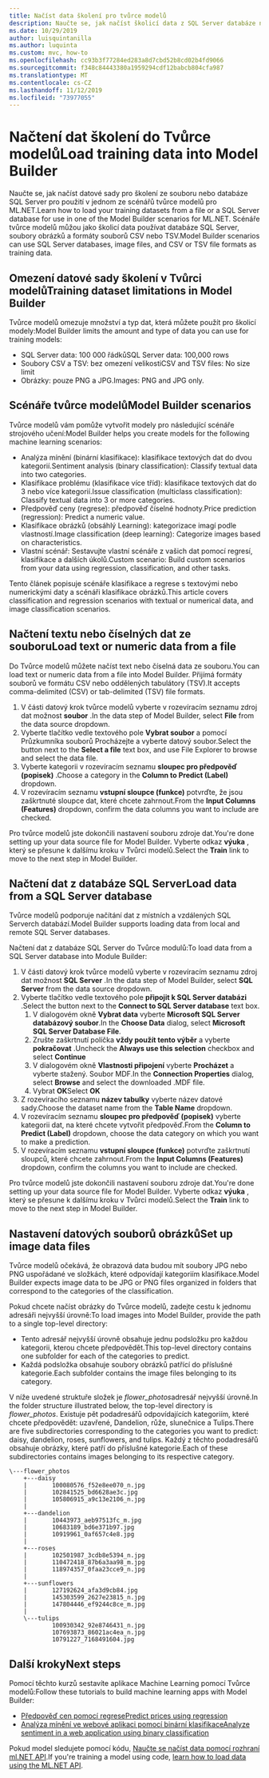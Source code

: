 ```yaml
---
title: Načíst data školení pro tvůrce modelů
description: Naučte se, jak načíst školicí data z SQL Server databáze nebo souboru pro použití v jednom ze scénářů tvůrce modelů pro ML.NET.
ms.date: 10/29/2019
author: luisquintanilla
ms.author: luquinta
ms.custom: mvc, how-to
ms.openlocfilehash: cc93b3f77284ed283a8d7cbd52b8cd02b4fd9066
ms.sourcegitcommit: f348c84443380a1959294cdf12babcb804cfa987
ms.translationtype: MT
ms.contentlocale: cs-CZ
ms.lasthandoff: 11/12/2019
ms.locfileid: "73977055"
---
```

# <a name="load-training-data-into-model-builder"></a><span data-ttu-id="9cf20-103">Načtení dat školení do Tvůrce modelů</span><span class="sxs-lookup"><span data-stu-id="9cf20-103">Load training data into Model Builder</span></span>

<span data-ttu-id="9cf20-104">Naučte se, jak načíst datové sady pro školení ze souboru nebo databáze SQL Server pro použití v jednom ze scénářů tvůrce modelů pro ML.NET.</span><span class="sxs-lookup"><span data-stu-id="9cf20-104">Learn how to load your training datasets from a file or a SQL Server database for use in one of the Model Builder scenarios for ML.NET.</span></span> <span data-ttu-id="9cf20-105">Scénáře tvůrce modelů můžou jako školicí data používat databáze SQL Server, soubory obrázků a formáty souborů CSV nebo TSV.</span><span class="sxs-lookup"><span data-stu-id="9cf20-105">Model Builder scenarios can use SQL Server databases, image files, and CSV or TSV file formats as training data.</span></span>

## <a name="training-dataset-limitations-in-model-builder"></a><span data-ttu-id="9cf20-106">Omezení datové sady školení v Tvůrci modelů</span><span class="sxs-lookup"><span data-stu-id="9cf20-106">Training dataset limitations in Model Builder</span></span>

<span data-ttu-id="9cf20-107">Tvůrce modelů omezuje množství a typ dat, která můžete použít pro školicí modely:</span><span class="sxs-lookup"><span data-stu-id="9cf20-107">Model Builder limits the amount and type of data you can use for training models:</span></span>

- <span data-ttu-id="9cf20-108">SQL Server data: 100 000 řádků</span><span class="sxs-lookup"><span data-stu-id="9cf20-108">SQL Server data: 100,000 rows</span></span>
- <span data-ttu-id="9cf20-109">Soubory CSV a TSV: bez omezení velikosti</span><span class="sxs-lookup"><span data-stu-id="9cf20-109">CSV and TSV files: No size limit</span></span>
- <span data-ttu-id="9cf20-110">Obrázky: pouze PNG a JPG.</span><span class="sxs-lookup"><span data-stu-id="9cf20-110">Images: PNG and JPG only.</span></span>

## <a name="model-builder-scenarios"></a><span data-ttu-id="9cf20-111">Scénáře tvůrce modelů</span><span class="sxs-lookup"><span data-stu-id="9cf20-111">Model Builder scenarios</span></span>

<span data-ttu-id="9cf20-112">Tvůrce modelů vám pomůže vytvořit modely pro následující scénáře strojového učení:</span><span class="sxs-lookup"><span data-stu-id="9cf20-112">Model Builder helps you create models for the following machine learning scenarios:</span></span>

- <span data-ttu-id="9cf20-113">Analýza mínění (binární klasifikace): klasifikace textových dat do dvou kategorií.</span><span class="sxs-lookup"><span data-stu-id="9cf20-113">Sentiment analysis (binary classification): Classify textual data into two categories.</span></span>
- <span data-ttu-id="9cf20-114">Klasifikace problému (klasifikace více tříd): klasifikace textových dat do 3 nebo více kategorií.</span><span class="sxs-lookup"><span data-stu-id="9cf20-114">Issue classification (multiclass classification): Classify textual data into 3 or more categories.</span></span>
- <span data-ttu-id="9cf20-115">Předpověď ceny (regrese): předpověď číselné hodnoty.</span><span class="sxs-lookup"><span data-stu-id="9cf20-115">Price prediction (regression): Predict a numeric value.</span></span>
- <span data-ttu-id="9cf20-116">Klasifikace obrázků (obsáhlý Learning): kategorizace imagí podle vlastností.</span><span class="sxs-lookup"><span data-stu-id="9cf20-116">Image classification (deep learning): Categorize images based on characteristics.</span></span>
- <span data-ttu-id="9cf20-117">Vlastní scénář: Sestavujte vlastní scénáře z vašich dat pomocí regresí, klasifikace a dalších úkolů.</span><span class="sxs-lookup"><span data-stu-id="9cf20-117">Custom scenario: Build custom scenarios from your data using regression, classification, and other tasks.</span></span>

<span data-ttu-id="9cf20-118">Tento článek popisuje scénáře klasifikace a regrese s textovými nebo numerickými daty a scénáři klasifikace obrázků.</span><span class="sxs-lookup"><span data-stu-id="9cf20-118">This article covers classification and regression scenarios with textual or numerical data, and image classification scenarios.</span></span>

## <a name="load-text-or-numeric-data-from-a-file"></a><span data-ttu-id="9cf20-119">Načtení textu nebo číselných dat ze souboru</span><span class="sxs-lookup"><span data-stu-id="9cf20-119">Load text or numeric data from a file</span></span>

<span data-ttu-id="9cf20-120">Do Tvůrce modelů můžete načíst text nebo číselná data ze souboru.</span><span class="sxs-lookup"><span data-stu-id="9cf20-120">You can load text or numeric data from a file into Model Builder.</span></span> <span data-ttu-id="9cf20-121">Přijímá formáty souborů ve formátu CSV nebo oddělených tabulátory (TSV).</span><span class="sxs-lookup"><span data-stu-id="9cf20-121">It accepts comma-delimited (CSV) or tab-delimited (TSV) file formats.</span></span>

1. <span data-ttu-id="9cf20-122">V části datový krok tvůrce modelů vyberte v rozevíracím seznamu zdroj dat možnost **soubor** .</span><span class="sxs-lookup"><span data-stu-id="9cf20-122">In the data step of Model Builder, select **File** from the data source dropdown.</span></span>
2. <span data-ttu-id="9cf20-123">Vyberte tlačítko vedle textového pole **Vybrat soubor** a pomocí Průzkumníka souborů Procházejte a vyberte datový soubor.</span><span class="sxs-lookup"><span data-stu-id="9cf20-123">Select the button next to the **Select a file** text box, and use File Explorer to browse and select the data file.</span></span>
3. <span data-ttu-id="9cf20-124">Vyberte kategorii v rozevíracím seznamu **sloupec pro předpověď (popisek)** .</span><span class="sxs-lookup"><span data-stu-id="9cf20-124">Choose a category in the **Column to Predict (Label)** dropdown.</span></span>
4. <span data-ttu-id="9cf20-125">V rozevíracím seznamu **vstupní sloupce (funkce)** potvrďte, že jsou zaškrtnuté sloupce dat, které chcete zahrnout.</span><span class="sxs-lookup"><span data-stu-id="9cf20-125">From the **Input Columns (Features)** dropdown, confirm the data columns you want to include are checked.</span></span>

<span data-ttu-id="9cf20-126">Pro tvůrce modelů jste dokončili nastavení souboru zdroje dat.</span><span class="sxs-lookup"><span data-stu-id="9cf20-126">You're done setting up your data source file for Model Builder.</span></span> <span data-ttu-id="9cf20-127">Vyberte odkaz **výuka** , který se přesune k dalšímu kroku v Tvůrci modelů.</span><span class="sxs-lookup"><span data-stu-id="9cf20-127">Select the **Train** link to move to the next step in Model Builder.</span></span>

## <a name="load-data-from-a-sql-server-database"></a><span data-ttu-id="9cf20-128">Načtení dat z databáze SQL Server</span><span class="sxs-lookup"><span data-stu-id="9cf20-128">Load data from a SQL Server database</span></span>

<span data-ttu-id="9cf20-129">Tvůrce modelů podporuje načítání dat z místních a vzdálených SQL Serverch databází.</span><span class="sxs-lookup"><span data-stu-id="9cf20-129">Model Builder supports loading data from local and remote SQL Server databases.</span></span>

<span data-ttu-id="9cf20-130">Načtení dat z databáze SQL Server do Tvůrce modulů:</span><span class="sxs-lookup"><span data-stu-id="9cf20-130">To load data from a SQL Server database into Module Builder:</span></span>

1. <span data-ttu-id="9cf20-131">V části datový krok tvůrce modelů vyberte v rozevíracím seznamu zdroj dat možnost **SQL Server** .</span><span class="sxs-lookup"><span data-stu-id="9cf20-131">In the data step of Model Builder, select **SQL Server** from the data source dropdown.</span></span>
1. <span data-ttu-id="9cf20-132">Vyberte tlačítko vedle textového pole **připojit k SQL Server databázi** .</span><span class="sxs-lookup"><span data-stu-id="9cf20-132">Select the button next to the **Connect to SQL Server database** text box.</span></span>
    1. <span data-ttu-id="9cf20-133">V dialogovém okně **Vybrat data** vyberte **Microsoft SQL Server databázový soubor**.</span><span class="sxs-lookup"><span data-stu-id="9cf20-133">In the **Choose Data** dialog, select **Microsoft SQL Server Database File**.</span></span>
    1. <span data-ttu-id="9cf20-134">Zrušte zaškrtnutí políčka **vždy použít tento výběr** a vyberte **pokračovat** .</span><span class="sxs-lookup"><span data-stu-id="9cf20-134">Uncheck the **Always use this selection** checkbox and select **Continue**</span></span>
    1. <span data-ttu-id="9cf20-135">V dialogovém okně **Vlastnosti připojení** vyberte **Procházet** a vyberte stažený. Soubor MDF.</span><span class="sxs-lookup"><span data-stu-id="9cf20-135">In the **Connection Properties** dialog, select **Browse** and select the downloaded .MDF file.</span></span>
    1. <span data-ttu-id="9cf20-136">Vybrat **OK**</span><span class="sxs-lookup"><span data-stu-id="9cf20-136">Select **OK**</span></span>
1. <span data-ttu-id="9cf20-137">Z rozevíracího seznamu **název tabulky** vyberte název datové sady.</span><span class="sxs-lookup"><span data-stu-id="9cf20-137">Choose the dataset name from the **Table Name** dropdown.</span></span>
1. <span data-ttu-id="9cf20-138">V rozevíracím seznamu **sloupec pro předpověď (popisek)** vyberte kategorii dat, na které chcete vytvořit předpověď.</span><span class="sxs-lookup"><span data-stu-id="9cf20-138">From the **Column to Predict (Label)** dropdown, choose the data category on which you want to make a prediction.</span></span>
1. <span data-ttu-id="9cf20-139">V rozevíracím seznamu **vstupní sloupce (funkce)** potvrďte zaškrtnutí sloupců, které chcete zahrnout.</span><span class="sxs-lookup"><span data-stu-id="9cf20-139">From the **Input Columns (Features)** dropdown, confirm the columns you want to include are checked.</span></span>

<span data-ttu-id="9cf20-140">Pro tvůrce modelů jste dokončili nastavení souboru zdroje dat.</span><span class="sxs-lookup"><span data-stu-id="9cf20-140">You're done setting up your data source file for Model Builder.</span></span> <span data-ttu-id="9cf20-141">Vyberte odkaz **výuka** , který se přesune k dalšímu kroku v Tvůrci modelů.</span><span class="sxs-lookup"><span data-stu-id="9cf20-141">Select the **Train** link to move to the next step in Model Builder.</span></span>

## <a name="set-up-image-data-files"></a><span data-ttu-id="9cf20-142">Nastavení datových souborů obrázků</span><span class="sxs-lookup"><span data-stu-id="9cf20-142">Set up image data files</span></span>

<span data-ttu-id="9cf20-143">Tvůrce modelů očekává, že obrazová data budou mít soubory JPG nebo PNG uspořádané ve složkách, které odpovídají kategoriím klasifikace.</span><span class="sxs-lookup"><span data-stu-id="9cf20-143">Model Builder expects image data to be JPG or PNG files organized in folders that correspond to the categories of the classification.</span></span>

<span data-ttu-id="9cf20-144">Pokud chcete načíst obrázky do Tvůrce modelů, zadejte cestu k jednomu adresáři nejvyšší úrovně:</span><span class="sxs-lookup"><span data-stu-id="9cf20-144">To load images into Model Builder, provide the path to a single top-level directory:</span></span>

- <span data-ttu-id="9cf20-145">Tento adresář nejvyšší úrovně obsahuje jednu podsložku pro každou kategorii, kterou chcete předpovědět.</span><span class="sxs-lookup"><span data-stu-id="9cf20-145">This top-level directory contains one subfolder for each of the categories to predict.</span></span>
- <span data-ttu-id="9cf20-146">Každá podsložka obsahuje soubory obrázků patřící do příslušné kategorie.</span><span class="sxs-lookup"><span data-stu-id="9cf20-146">Each subfolder contains the image files belonging to its category.</span></span>

<span data-ttu-id="9cf20-147">V níže uvedené struktuře složek je *flower_photos*adresář nejvyšší úrovně.</span><span class="sxs-lookup"><span data-stu-id="9cf20-147">In the folder structure illustrated below, the top-level directory is *flower_photos*.</span></span> <span data-ttu-id="9cf20-148">Existuje pět podadresářů odpovídajících kategoriím, které chcete předpovědět: uzavřené, Dandelion, růže, slunečnice a Tulips.</span><span class="sxs-lookup"><span data-stu-id="9cf20-148">There are five subdirectories corresponding to the categories you want to predict: daisy, dandelion, roses, sunflowers, and tulips.</span></span> <span data-ttu-id="9cf20-149">Každý z těchto podadresářů obsahuje obrázky, které patří do příslušné kategorie.</span><span class="sxs-lookup"><span data-stu-id="9cf20-149">Each of these subdirectories contains images belonging to its respective category.</span></span>

```text
\---flower_photos
    +---daisy
    |       100080576_f52e8ee070_n.jpg
    |       102841525_bd6628ae3c.jpg
    |       105806915_a9c13e2106_n.jpg
    |
    +---dandelion
    |       10443973_aeb97513fc_m.jpg
    |       10683189_bd6e371b97.jpg
    |       10919961_0af657c4e8.jpg
    |
    +---roses
    |       102501987_3cdb8e5394_n.jpg
    |       110472418_87b6a3aa98_m.jpg
    |       118974357_0faa23cce9_n.jpg
    |
    +---sunflowers
    |       127192624_afa3d9cb84.jpg
    |       145303599_2627e23815_n.jpg
    |       147804446_ef9244c8ce_m.jpg
    |
    \---tulips
            100930342_92e8746431_n.jpg
            107693873_86021ac4ea_n.jpg
            10791227_7168491604.jpg
```

## <a name="next-steps"></a><span data-ttu-id="9cf20-150">Další kroky</span><span class="sxs-lookup"><span data-stu-id="9cf20-150">Next steps</span></span>

<span data-ttu-id="9cf20-151">Pomocí těchto kurzů sestavíte aplikace Machine Learning pomocí Tvůrce modelů:</span><span class="sxs-lookup"><span data-stu-id="9cf20-151">Follow these tutorials to build machine learning apps with Model Builder:</span></span>

- [<span data-ttu-id="9cf20-152">Předpověď cen pomocí regrese</span><span class="sxs-lookup"><span data-stu-id="9cf20-152">Predict prices using regression</span></span>](../tutorials/predict-prices-with-model-builder.md)
- [<span data-ttu-id="9cf20-153">Analýza mínění ve webové aplikaci pomocí binární klasifikace</span><span class="sxs-lookup"><span data-stu-id="9cf20-153">Analyze sentiment in a web application using binary classification</span></span>](../tutorials/sentiment-analysis-model-builder.md )

<span data-ttu-id="9cf20-154">Pokud model sledujete pomocí kódu, [Naučte se načíst data pomocí rozhraní ml.NET API](load-data-ml-net.md).</span><span class="sxs-lookup"><span data-stu-id="9cf20-154">If you're training a model using code, [learn how to load data using the ML.NET API](load-data-ml-net.md).</span></span>
